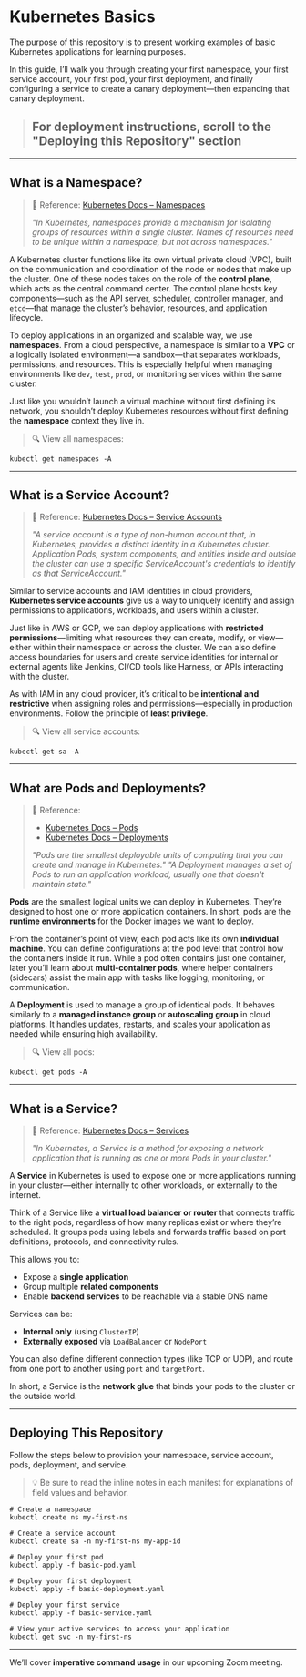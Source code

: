 # Kubernetes Basics

The purpose of this repository is to present working examples of basic Kubernetes applications for learning purposes.

In this guide, I’ll walk you through creating your first namespace, your first service account, your first pod, your first deployment, and finally configuring a service to create a canary deployment—then expanding that canary deployment.

> ## For deployment instructions, scroll to the **"Deploying this Repository"** section

---

## What is a Namespace?

> 📖 Reference: [Kubernetes Docs – Namespaces](https://kubernetes.io/docs/concepts/overview/working-with-objects/namespaces/)
>
> *"In Kubernetes, namespaces provide a mechanism for isolating groups of resources within a single cluster. Names of resources need to be unique within a namespace, but not across namespaces."*

A Kubernetes cluster functions like its own virtual private cloud (VPC), built on the communication and coordination of the node or nodes that make up the cluster. One of these nodes takes on the role of the **control plane**, which acts as the central command center. The control plane hosts key components—such as the API server, scheduler, controller manager, and `etcd`—that manage the cluster’s behavior, resources, and application lifecycle.

To deploy applications in an organized and scalable way, we use **namespaces**. From a cloud perspective, a namespace is similar to a **VPC** or a logically isolated environment—a sandbox—that separates workloads, permissions, and resources. This is especially helpful when managing environments like `dev`, `test`, `prod`, or monitoring services within the same cluster.

Just like you wouldn’t launch a virtual machine without first defining its network, you shouldn’t deploy Kubernetes resources without first defining the **namespace** context they live in.

> 🔍 View all namespaces:

```shell
kubectl get namespaces -A
```

---

## What is a Service Account?

> 📖 Reference: [Kubernetes Docs – Service Accounts](https://kubernetes.io/docs/concepts/security/service-accounts/)
>
> *"A service account is a type of non-human account that, in Kubernetes, provides a distinct identity in a Kubernetes cluster. Application Pods, system components, and entities inside and outside the cluster can use a specific ServiceAccount's credentials to identify as that ServiceAccount."*

Similar to service accounts and IAM identities in cloud providers, **Kubernetes service accounts** give us a way to uniquely identify and assign permissions to applications, workloads, and users within a cluster.

Just like in AWS or GCP, we can deploy applications with **restricted permissions**—limiting what resources they can create, modify, or view—either within their namespace or across the cluster. We can also define access boundaries for users and create service identities for internal or external agents like Jenkins, CI/CD tools like Harness, or APIs interacting with the cluster.

As with IAM in any cloud provider, it’s critical to be **intentional and restrictive** when assigning roles and permissions—especially in production environments. Follow the principle of **least privilege**.

> 🔍 View all service accounts:

```shell
kubectl get sa -A
```

---

## What are Pods and Deployments?

> 📖 Reference:
>
> * [Kubernetes Docs – Pods](https://kubernetes.io/docs/concepts/workloads/pods/)
> * [Kubernetes Docs – Deployments](https://kubernetes.io/docs/concepts/workloads/controllers/deployment/)
>
> *"Pods are the smallest deployable units of computing that you can create and manage in Kubernetes."*
> *"A Deployment manages a set of Pods to run an application workload, usually one that doesn't maintain state."*

**Pods** are the smallest logical units we can deploy in Kubernetes. They’re designed to host one or more application containers. In short, pods are the **runtime environments** for the Docker images we want to deploy.

From the container’s point of view, each pod acts like its own **individual machine**. You can define configurations at the pod level that control how the containers inside it run. While a pod often contains just one container, later you’ll learn about **multi-container pods**, where helper containers (sidecars) assist the main app with tasks like logging, monitoring, or communication.

A **Deployment** is used to manage a group of identical pods. It behaves similarly to a **managed instance group** or **autoscaling group** in cloud platforms. It handles updates, restarts, and scales your application as needed while ensuring high availability.

> 🔍 View all pods:

```shell
kubectl get pods -A
```

---

## What is a Service?

> 📖 Reference: [Kubernetes Docs – Services](https://kubernetes.io/docs/concepts/services-networking/service/)
>
> *"In Kubernetes, a Service is a method for exposing a network application that is running as one or more Pods in your cluster."*

A **Service** in Kubernetes is used to expose one or more applications running in your cluster—either internally to other workloads, or externally to the internet.

Think of a Service like a **virtual load balancer or router** that connects traffic to the right pods, regardless of how many replicas exist or where they’re scheduled. It groups pods using labels and forwards traffic based on port definitions, protocols, and connectivity rules.

This allows you to:

* Expose a **single application**
* Group multiple **related components**
* Enable **backend services** to be reachable via a stable DNS name

Services can be:

* **Internal only** (using `ClusterIP`)
* **Externally exposed** via `LoadBalancer` or `NodePort`

You can also define different connection types (like TCP or UDP), and route from one port to another using `port` and `targetPort`.

In short, a Service is the **network glue** that binds your pods to the cluster or the outside world.

---

## Deploying This Repository

Follow the steps below to provision your namespace, service account, pods, deployment, and service.

> 💡 Be sure to read the inline notes in each manifest for explanations of field values and behavior.

```shell
# Create a namespace
kubectl create ns my-first-ns

# Create a service account
kubectl create sa -n my-first-ns my-app-id

# Deploy your first pod
kubectl apply -f basic-pod.yaml

# Deploy your first deployment
kubectl apply -f basic-deployment.yaml

# Deploy your first service
kubectl apply -f basic-service.yaml

# View your active services to access your application
kubectl get svc -n my-first-ns
```

---

We’ll cover **imperative command usage** in our upcoming Zoom meeting.
